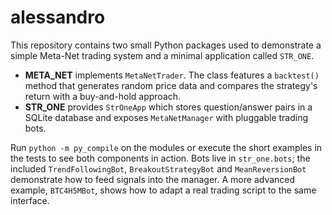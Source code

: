 # alessandro

This repository contains two small Python packages used to demonstrate a
simple Meta-Net trading system and a minimal application called `STR_ONE`.

* **META_NET** implements ``MetaNetTrader``. The class features a
  ``backtest()`` method that generates random price data and compares the
  strategy's return with a buy-and-hold approach.
* **STR_ONE** provides ``StrOneApp`` which stores question/answer pairs in a
  SQLite database and exposes ``MetaNetManager`` with pluggable trading bots.

Run ``python -m py_compile`` on the modules or execute the short examples in
the tests to see both components in action. Bots live in ``str_one.bots``; the
included ``TrendFollowingBot``, ``BreakoutStrategyBot`` and ``MeanReversionBot``
demonstrate how to feed signals into the manager. A more advanced example,
``BTC4H5MBot``, shows how to adapt a real trading script to the same
interface.
